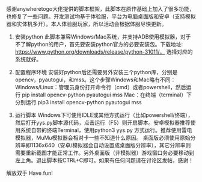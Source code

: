 感谢anywheretogo大佬提供的脚本框架，此脚本在原作基础上加入了很多功能，也修复了一些问题。开发测试均基于体验服，平台为电脑桌面版和安卓（支持模拟器和实体机多开）。本人体验服玩家，所以活动会根据体服尽快更新。

1. 安装python
此脚本兼容Windows/Mac系统，并支持ADB使用模拟器，对于不了解python的用户，首先要安装python官方的必要安装包。下载地址: https://www.python.org/downloads/release/python-31011/， 选择对应的系统就好。

2. 配置程序环境
安装好python后还需要另外安装三个python库，分别是opencv，pyautogui，和mss。这个步骤Windows和Mac略有不同：
Windows/Linux：管理员身份打开命令行（cmd）或者powershell，然后运行 pip install opencv-python pyautogui mss
Mac：在终端（terminal）下分别运行 pip3 install opencv-python pyautogui mss

3. 运行脚本
Windows下可使用IDLE或其他方式运行（比如powershell/终端），然后打开yys.py脚本源代码，点击运行（F5）则开启脚本。安卓模拟器推荐使用系统自带的终端Terminal，使用python3 yys.py 方式运行。推荐使用雷电模拟器，MuMu模拟器会相对卡一些不知道什么原因。
桌面版必须使用原始分辨率即1136x640（安卓/模拟器会自动设置成桌面版分辨率），其它分辨率则需要重新截图才能正常工作。另外桌面版（非模拟器）游戏窗口务必要移动到左上角。退出脚本按CTRL+C即可。如果有任何问题请在讨论区发帖，感谢！

解放双手 Have fun!
